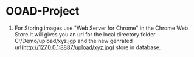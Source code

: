 # OOAD-Project

1. For Storing images use  "Web Server for Chrome" in the Chrome Web Store.It will gives you an url for the local directory folder     C:/Demo/upload/xyz.jgp and the new genrated url(http://127.0.0.1:8887/upload/xyz.jpg) store in database.


  
